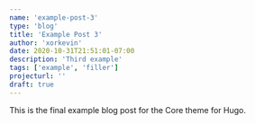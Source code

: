 ```yaml
---
name: 'example-post-3'
type: 'blog'
title: 'Example Post 3'
author: 'xorkevin'
date: 2020-10-31T21:51:01-07:00
description: 'Third example'
tags: ['example', 'filler']
projecturl: ''
draft: true
---
```


This is the final example blog post for the Core theme for Hugo.
